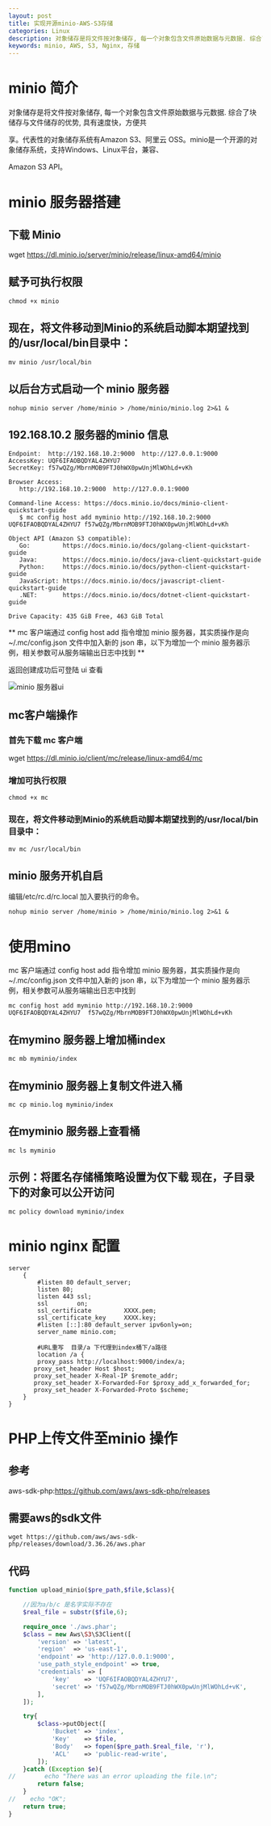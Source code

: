 ```yaml
---
layout: post
title: 实现开源minio-AWS-S3存储
categories: Linux
description: 对象储存是将文件按对象储存, 每一个对象包含文件原始数据与元数据. 综合了块储存与文件储存的优势具有速度快, 方便共享.代表性的对象储存系统有Amazon S3 阿里云 OSS.
keywords: minio, AWS, S3, Nginx, 存储
---
```




# minio 简介
对象储存是将文件按对象储存, 每一个对象包含文件原始数据与元数据. 综合了块储存与文件储存的优势, 具有速度快，方便共

享。代表性的对象储存系统有Amazon S3、阿里云 OSS。minio是一个开源的对象储存系统，支持Windows、Linux平台，兼容、

Amazon S3 API。

# minio 服务器搭建

## 下载 Minio
wget https://dl.minio.io/server/minio/release/linux-amd64/minio

## 赋予可执行权限
`chmod +x minio`

## 现在，将文件移动到Minio的系统启动脚本期望找到的/usr/local/bin目录中：
`mv minio /usr/local/bin`

## 以后台方式启动一个 minio 服务器
`nohup minio server /home/minio > /home/minio/minio.log 2>&1 &`

## 192.168.10.2 服务器的minio 信息
```
Endpoint:  http://192.168.10.2:9000  http://127.0.0.1:9000
AccessKey: UQF6IFAOBQDYAL4ZHYU7 
SecretKey: f57wQZg/MbrnMOB9FTJ0hWX0pwUnjMlWOhLd+vKh 

Browser Access:
   http://192.168.10.2:9000  http://127.0.0.1:9000

Command-line Access: https://docs.minio.io/docs/minio-client-quickstart-guide
   $ mc config host add myminio http://192.168.10.2:9000 UQF6IFAOBQDYAL4ZHYU7 f57wQZg/MbrnMOB9FTJ0hWX0pwUnjMlWOhLd+vKh

Object API (Amazon S3 compatible):
   Go:         https://docs.minio.io/docs/golang-client-quickstart-guide
   Java:       https://docs.minio.io/docs/java-client-quickstart-guide
   Python:     https://docs.minio.io/docs/python-client-quickstart-guide
   JavaScript: https://docs.minio.io/docs/javascript-client-quickstart-guide
   .NET:       https://docs.minio.io/docs/dotnet-client-quickstart-guide

Drive Capacity: 435 GiB Free, 463 GiB Total
```

** mc 客户端通过 config host add 指令增加 minio 服务器，其实质操作是向 ~/.mc/config.json 文件中加入新的 json 串，以下为增加一个 minio 服务器示例，相关参数可从服务端输出日志中找到 **

返回创建成功后可登陆 ui 查看

![minio 服务器ui](http://onbsquc8n.bkt.clouddn.com/minio.bmp)

## mc客户端操作

### 首先下载 mc 客户端
wget https://dl.minio.io/client/mc/release/linux-amd64/mc

### 增加可执行权限
`chmod +x mc`

### 现在，将文件移动到Minio的系统启动脚本期望找到的/usr/local/bin目录中：
`mv mc /usr/local/bin`

## minio 服务开机自启
编辑/etc/rc.d/rc.local
加入要执行的命令。

`nohup minio server /home/minio > /home/minio/minio.log 2>&1 &`



# 使用mino

mc 客户端通过 config host add 指令增加 minio 服务器，其实质操作是向 ~/.mc/config.json 文件中加入新的 json 串，以下为增加一个 minio 服务器示例，相关参数可从服务端输出日志中找到

`mc config host add myminio http://192.168.10.2:9000 UQF6IFAOBQDYAL4ZHYU7  f57wQZg/MbrnMOB9FTJ0hWX0pwUnjMlWOhLd+vKh`

## 在mymino 服务器上增加桶index
`mc mb myminio/index`

## 在myminio 服务器上复制文件进入桶
`mc cp minio.log myminio/index`

## 在myminio 服务器上查看桶
`mc ls myminio`

## 示例：将匿名存储桶策略设置为仅下载 现在，子目录下的对象可以公开访问
`mc policy download myminio/index`

# minio nginx 配置

```nginx
server
    {
        #listen 80 default_server;
        listen 80;
        listen 443 ssl;
        ssl        on;
        ssl_certificate         XXXX.pem;
        ssl_certificate_key     XXXX.key;
        #listen [::]:80 default_server ipv6only=on;
        server_name minio.com;

        #URL重写  目录/a 下代理到index桶下/a路径
        location /a {
		proxy_pass http://localhost:9000/index/a;
       proxy_set_header Host $host;
       proxy_set_header X-Real-IP $remote_addr;
       proxy_set_header X-Forwarded-For $proxy_add_x_forwarded_for;
       proxy_set_header X-Forwarded-Proto $scheme;
	}        
}
```


# PHP上传文件至minio 操作

## 参考

aws-sdk-php:https://github.com/aws/aws-sdk-php/releases

## 需要aws的sdk文件

`wget https://github.com/aws/aws-sdk-php/releases/download/3.36.26/aws.phar`

## 代码
```php
function upload_minio($pre_path,$file,$class){

    //因为a/b/c 是名字实际不存在
    $real_file = substr($file,6);

    require_once './aws.phar';
    $class = new Aws\S3\S3Client([
        'version' => 'latest',
        'region'  => 'us-east-1',
        'endpoint' => 'http://127.0.0.1:9000',
        'use_path_style_endpoint' => true,
        'credentials' => [
            'key'    => 'UQF6IFAOBQDYAL4ZHYU7',
            'secret' => 'f57wQZg/MbrnMOB9FTJ0hWX0pwUnjMlWOhLd+vK',
        ],
    ]);

    try{
        $class->putObject([
            'Bucket' => 'index',
            'Key'    => $file,
            'Body'   => fopen($pre_path.$real_file, 'r'),
            'ACL'    => 'public-read-write',
        ]);
    }catch (Exception $e){
//        echo "There was an error uploading the file.\n";
        return false;
    }
//    echo "OK";
    return true;
}
```

















